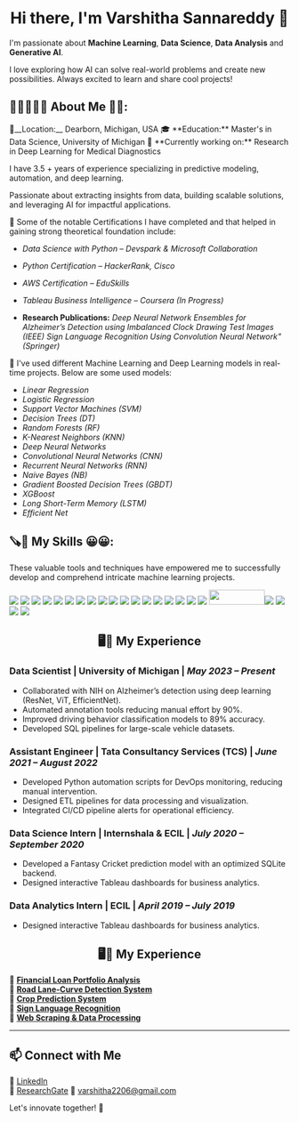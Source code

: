  <h1 align = "center"> Hi there, I'm Varshitha Sannareddy 👋</h1>

I'm  passionate about __Machine Learning__, __Data Science__, __Data Analysis__ and __Generative AI__. 

I love exploring how AI can solve real-world problems and create new possibilities. Always excited to learn and share cool projects!

<h2> 🚀👨‍🎓🙋‍♂️ About Me 💼🎒: </h2>
📍__Location:__ Dearborn, Michigan, USA  
🎓 **Education:** Master's in Data Science, University of Michigan  
💼 **Currently working on:** Research in Deep Learning for Medical Diagnostics 

I have 3.5 + years of experience specializing in predictive modeling, automation, and deep learning.

Passionate about extracting insights from data, building scalable solutions, and leveraging AI for impactful applications. 


🔭 Some of the notable Certifications I have completed and that helped in gaining strong theoretical foundation include: 
* *Data Science with Python – Devspark & Microsoft Collaboration*
* *Python Certification – HackerRank, Cisco*
* *AWS Certification – EduSkills*
* *Tableau Business Intelligence – Coursera (In Progress)*

* **Research Publications:**
    *Deep Neural Network Ensembles for Alzheimer’s Detection using Imbalanced Clock Drawing Test Images (IEEE)*
    *Sign Language Recognition Using Convolution Neural Network" (Springer)*


🔭 I've used different Machine Learning and Deep Learning models in real-time projects. Below are some used models:

* *Linear Regression*
* *Logistic Regression*
* *Support Vector Machines (SVM)*
* *Decision Trees (DT)*
* *Random Forests (RF)*
* *K-Nearest Neighbors (KNN)*
* *Deep Neural Networks*
* *Convolutional Neural Networks (CNN)*
* *Recurrent Neural Networks (RNN)*
* *Naive Bayes (NB)*
* *Gradient Boosted Decision Trees (GBDT)*
* *XGBoost*
* *Long Short-Term Memory (LSTM)*
* *Efficient Net*


<h2>🪚🔧 My Skills 😀😀:</h2>

These valuable tools and techniques have empowered me to successfully develop and comprehend intricate machine learning projects.

[![](https://img.shields.io/badge/Python-FFD43B?style=for-the-badge&logo=python&logoColor=darkgreen)](https://www.python.org)  [![](https://img.shields.io/badge/TensorFlow-FF6F00?style=for-the-badge&logo=TensorFlow&logoColor=white)](https://www.tensorflow.org) [![](https://img.shields.io/badge/scikit_learn-F7931E?style=for-the-badge&logo=scikit-learn&logoColor=white)](https://scikit-learn.org/stable/) [![](https://img.shields.io/badge/SciPy-654FF0?style=for-the-badge&logo=SciPy&logoColor=white)](https://www.scipy.org) [![](https://img.shields.io/badge/Numpy-777BB4?style=for-the-badge&logo=numpy&logoColor=white)](https://numpy.org) [![](https://img.shields.io/badge/Pandas-2C2D72?style=for-the-badge&logo=pandas&logoColor=white)](https://pandas.pydata.org)  [![](https://img.shields.io/badge/Plotly-239120?style=for-the-badge&logo=plotly&logoColor=white)](https://plotly.com)   [![](https://img.shields.io/badge/PyTorch-EE4C2C?style=for-the-badge&logo=PyTorch&logoColor=white)](https://pytorch.org) [<img src = "https://img.shields.io/badge/MongoDB-4EA94B?style=for-the-badge&logo=mongodb&logoColor=white"/>](https://www.mongodb.com/) [![](https://img.shields.io/badge/R-276DC3?style=for-the-badge&logo=r&logoColor=white)](https://www.r-project.org)   [![](https://img.shields.io/badge/json-5E5C5C?style=for-the-badge&logo=json&logoColor=white)](https://www.json.org/json-en.html) [![](https://img.shields.io/badge/Tableau-E97627?style=for-the-badge&logo=Tableau&logoColor=white)](https://www.tableau.com) [![](https://img.shields.io/badge/C-00599C?style=for-the-badge&logo=c&logoColor=white)](https://www.cprogramming.com) [![](https://img.shields.io/badge/Keras-D00000?style=for-the-badge&logo=Keras&logoColor=white)](https://keras.io) [![](https://img.shields.io/badge/MySQL-00000F?style=for-the-badge&logo=mysql&logoColor=white)](https://www.mysql.com) [![](https://img.shields.io/badge/conda-342B029.svg?&style=for-the-badge&logo=anaconda&logoColor=white)](https://www.anaconda.com) [![](https://img.shields.io/badge/PowerBI-F2C811?style=for-the-badge&logo=Power%20BI&logoColor=white)](https://powerbi.microsoft.com/en-us/) [![](https://img.shields.io/badge/Colab-F9AB00?style=for-the-badge&logo=googlecolab&color=525252)](https://colab.research.google.com) [<img src = "https://img.shields.io/badge/SQLite-07405E?style=for-the-badge&logo=sqlite&logoColor=white" width = "100" height = "27.5"/>](https://www.sqlite.org/index.html)[![](https://img.shields.io/badge/LaTeX-47A141?style=for-the-badge&logo=LaTeX&logoColor=white)](https://www.latex-project.org) [![](https://img.shields.io/badge/Microsoft_Excel-217346?style=for-the-badge&logo=microsoft-excel&logoColor=white)](https://www.microsoft.com/en-us/microsoft-365/excel) [![](https://img.shields.io/badge/Microsoft_PowerPoint-B7472A?style=for-the-badge&logo=microsoft-powerpoint&logoColor=white)](https://www.microsoft.com/en-us/microsoft-365/powerpoint) [![](https://img.shields.io/badge/Microsoft_Office-D83B01?style=for-the-badge&logo=microsoft-office&logoColor=white)](https://www.office.com)


<h2 align = "center"> 🖥💼 My Experience </h2> 

### **Data Scientist** | University of Michigan | *May 2023 – Present*  
- Collaborated with NIH on Alzheimer’s detection using deep learning (ResNet, ViT, EfficientNet).  
- Automated annotation tools reducing manual effort by 90%.  
- Improved driving behavior classification models to 89% accuracy.  
- Developed SQL pipelines for large-scale vehicle datasets.  

### **Assistant Engineer** | Tata Consultancy Services (TCS) | *June 2021 – August 2022*  
- Developed Python automation scripts for DevOps monitoring, reducing manual intervention.  
- Designed ETL pipelines for data processing and visualization.  
- Integrated CI/CD pipeline alerts for operational efficiency.  

### **Data Science Intern** | Internshala & ECIL | *July 2020 – September 2020*  
- Developed a Fantasy Cricket prediction model with an optimized SQLite backend.  
- Designed interactive Tableau dashboards for business analytics.

### **Data Analytics Intern** | ECIL | *April 2019 – July 2019*   
- Designed interactive Tableau dashboards for business analytics.


<h2 align = "center"> 🖥📂 My Experience </h2> 

🔹 **[Financial Loan Portfolio Analysis](https://github.com/varshitha4046/Financial-Loan-Portfolio-Analysis)**  
🔹 **[Road Lane-Curve Detection System](https://github.com/varshitha4046/Road-Lane-Curve-Detection-System)**  
🔹 **[Crop Prediction System](https://github.com/varshitha4046/Crop-Prediction-System)**  
🔹 **[Sign Language Recognition](https://github.com/varshitha4046/Sign-Language-recognition)**  
🔹 **[Web Scraping & Data Processing](https://github.com/varshitha4046/Web-Scraping-Data-Processing)**  

---

## 📫 Connect with Me
🔗 [LinkedIn](https://www.linkedin.com/in/varshitha-sannareddy/)  
🔬 [ResearchGate](https://www.researchgate.net/profile/Varshitha-Sannareddy/research)
📩 varshitha2206@gmail.com  

Let's innovate together! 🚀
